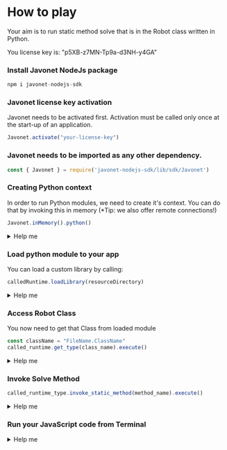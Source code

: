 # How to play

Your aim is to run static method solve that is in the Robot class written in Python.

You license key is: "p5XB-z7MN-Tp9a-d3NH-y4GA"

### Install Javonet NodeJs package
```javascript
npm i javonet-nodejs-sdk
```

### Javonet license key activation
Javonet needs to be activated first. Activation must be called only once at the start-up of an application.

```javascript
Javonet.activate("your-license-key")
```

### Javonet needs to be imported as any other dependency.
```javascript
const { Javonet } = require('javonet-nodejs-sdk/lib/sdk/Javonet')
```

### Creating Python context
In order to run Python modules, we need to create it's context.
You can do that by invoking this in memory (*Tip: we also offer remote connections!)

```javascript
Javonet.inMemory().python()
```

<details>
  <summary>Help me</summary>
  
  ### Code
  ```javascript
  let pythonRuntime = Javonet.inMemory().python()
  ```
</details>

### Load python module to your app
You can load a custom library by calling:
  ```javascript
  calledRuntime.loadLibrary(resourceDirectory)
  ```

<details>
  <summary>Help me</summary>
  
  ### Code
  ```javascript
  resourceDirectory = "./"
  calledRuntime.loadLibrary(resourceDirectory)
  ```
</details>

### Access Robot Class
You now need to get that Class from loaded module
  ```javascript
  const className = "FileName.ClassName"
  called_runtime.get_type(class_name).execute()
  ```
<details>
  <summary>Help me</summary>
  
  ### Code
  ```javascript
  const className = "robot-connector.Robot"
  let calledRuntimeType = calledRuntime.getType(className).execute()
  ```
</details>

### Invoke Solve Method

  ```javascript
  called_runtime_type.invoke_static_method(method_name).execute()
  ```
<details>
  <summary>Help me</summary>
  
  ### Code
  ```javascript
  called_runtime_type.invoke_static_method("solve").execute()
  ```
</details>

### Run your JavaScript code from Terminal


<details>
  <summary>Help me</summary>
  
  ### Code
  ```bash
  node ./app.js
  ```
</details>